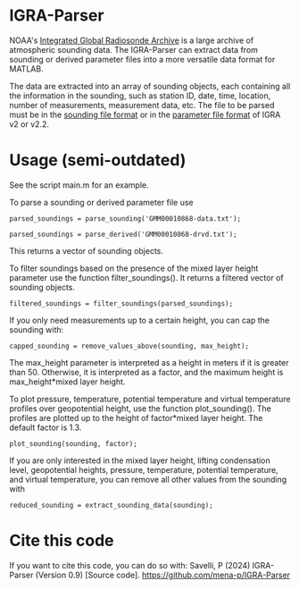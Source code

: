 # IGRA-Parser
NOAA's [Integrated Global Radiosonde Archive](https://www.ncei.noaa.gov/products/weather-balloon/integrated-global-radiosonde-archive) is a large archive of atmospheric sounding data. The IGRA-Parser can extract data from sounding or derived parameter files into a more versatile data format for MATLAB. 

The data are extracted into an array of sounding objects, each containing all the information in the sounding, such as station ID, date, time, location, number of measurements, measurement data, etc. The file to be parsed must be in the [sounding file format](https://www.ncei.noaa.gov/data/integrated-global-radiosonde-archive/doc/igra2-data-format.txt) or in the [parameter file format](https://www.ncei.noaa.gov/data/integrated-global-radiosonde-archive/doc/igra2-derived-format.txt) of IGRA v2 or v2.2.

# Usage (semi-outdated)
See the script main.m for an example.

To parse a sounding or derived parameter file use
```
parsed_soundings = parse_sounding('GMM00010868-data.txt');

parsed_soundings = parse_derived('GMM00010868-drvd.txt');
```
This returns a vector of sounding objects.

To filter soundings based on the presence of the mixed layer height parameter use the function filter_soundings(). It returns a filtered vector of sounding objects.
```
filtered_soundings = filter_soundings(parsed_soundings);
```
If you only need measurements up to a certain height, you can cap the sounding with:
```
capped_sounding = remove_values_above(sounding, max_height);
```
The max_height parameter is interpreted as a height in meters if it is greater than 50. Otherwise, it is interpreted as a factor, and the maximum height is max_height\*mixed layer height.

To plot pressure, temperature, potential temperature and virtual temperature profiles over geopotential height, use the function plot_sounding(). The profiles are plotted up to the height of factor\*mixed layer height. The default factor is 1.3.
```
plot_sounding(sounding, factor);
```
If you are only interested in the mixed layer height, lifting condensation level, geopotential heights, pressure, temperature, potential temperature, and virtual temperature, you can remove all other values from the sounding with
```
reduced_sounding = extract_sounding_data(sounding);
```
# Cite this code
If you want to cite this code, you can do so with:
Savelli, P (2024) IGRA-Parser (Version 0.9) [Source code]. https://github.com/mena-p/IGRA-Parser
